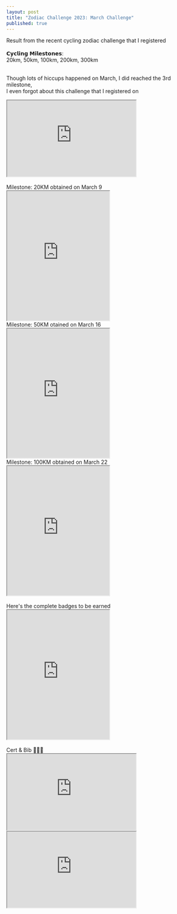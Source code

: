 ```yaml
---
layout: post
title: "Zodiac Challenge 2023: March Challenge"
published: true
---
```

Result from the recent cycling zodiac challenge that I registered
<br>
<br>
𝗖𝘆𝗰𝗹𝗶𝗻𝗴 𝗠𝗶𝗹𝗲𝘀𝘁𝗼𝗻𝗲𝘀:
<br>
20km, 50km, 100km, 200km, 300km
<br>
<br>
<!--more-->
Though lots of hiccups happened on March, I did reached the 3rd milestone,
<br>
I even forgot about this challenge that I registered on
<br>
<iframe src="https://drive.google.com/file/d/1ex7JqkeV1-h7tYtm_tUdEXBN49dUhM6l/preview" width="340" height="200" allow="autoplay"></iframe>
<br>
<br>
Milestone: 20KM obtained on March 9
<iframe src="https://drive.google.com/file/d/1Vp1fiRaN6LyCpxWwlLf7T7mAZHqqoiaZ/preview" width="270" height="340" allow="autoplay"></iframe>
<br>
Milestone: 50KM otained on March 16
<iframe src="https://drive.google.com/file/d/15SCJq3O_HVlfuVDhYEpuL2gyDHM3w_ab/preview" width="270" height="340" allow="autoplay"></iframe>
<br>
Milestone: 100KM obtained on March 22
<iframe src="https://drive.google.com/file/d/12_4UM0iz9CKZQQShRYO4Rcxq0uIvbodP/preview" width="270" height="340" allow="autoplay"></iframe>
<br>
<br>
Here's the complete badges to be earned
<br>
<iframe src="https://drive.google.com/file/d/1P0LMrl8KAbHKjzFpKANH23mdVXz552jA/preview" width="270" height="340" allow="autoplay"></iframe>
<br>
<br>
Cert & Bib 🚴🏽‍♀️
<br>
<iframe src="https://drive.google.com/file/d/1elNXUNlVQpfGyNvusLvD9fe476z-1hQs/preview" width="340" height="200" allow="autoplay"></iframe>
<iframe src="https://drive.google.com/file/d/1fty7MFrDSeOUnOrd-rXnROzDwhyFRH-H/preview" width="340" height="200" allow="autoplay"></iframe>




